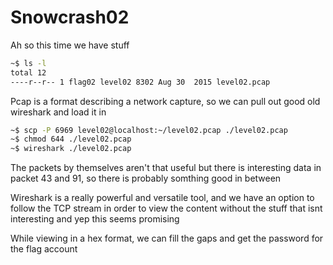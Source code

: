 # Snowcrash02

Ah so this time we have stuff

```bash
~$ ls -l
total 12
----r--r-- 1 flag02 level02 8302 Aug 30  2015 level02.pcap
```

Pcap is a format describing a network capture, so we can pull out good old wireshark and load it in

```bash
~$ scp -P 6969 level02@localhost:~/level02.pcap ./level02.pcap
~$ chmod 644 ./level02.pcap
~$ wireshark ./level02.pcap
```
The packets by themselves aren't that useful but there is interesting data in packet 43 and 91, so there is probably somthing good in between

Wireshark is a really powerful and versatile tool, and we have an option to follow the TCP stream in order to view the content without the stuff that isnt interesting and yep this seems promising

While viewing in a hex format, we can fill the gaps and get the password for the flag account